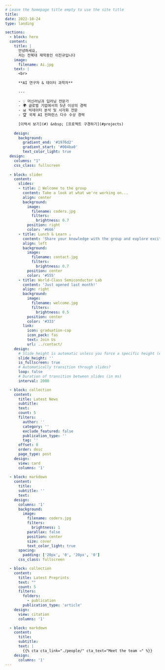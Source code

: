 ```yaml
---
# Leave the homepage title empty to use the site title
title:
date: 2022-10-24
type: landing

sections:
  - block: hero
  content:
    title: |
      안녕하세요, 
      저는 전북대 재학중인 이진규입니다
    image:
      filename: Ai.jpg
    text: |
      <br>
      
      **AI 연구자 & 데이터 과학자**
      
      ---
      
      - 💡 머신러닝과 딥러닝 전문가
      - 🌍 글로벌 기업에서의 5년 이상의 경력
      - 📊 빅데이터 분석 및 시각화 전문
      - 🏆 국제 AI 컨퍼런스 다수 수상 경력
      
      [이력서 보기](#) &nbsp; [프로젝트 구경하기](#projects)
    
    design:
      background:
        gradient_end: '#1976d2'
        gradient_start: '#004ba0'
        text_color_light: true
  design:
    columns: "1"
    css_class: fullscreen
  
  - block: slider
    content:
      slides:
      - title: 👋 Welcome to the group
        content: Take a look at what we're working on...
        align: center
        background:
          image:
            filename: coders.jpg
            filters:
              brightness: 0.7
          position: right
          color: '#666'
      - title: Lunch & Learn ☕️
        content: 'Share your knowledge with the group and explore exciting new topics together!'
        align: left
        background:
          image:
            filename: contact.jpg
            filters:
              brightness: 0.7
          position: center
          color: '#555'
      - title: World-Class Semiconductor Lab
        content: 'Just opened last month!'
        align: right
        background:
          image:
            filename: welcome.jpg
            filters:
              brightness: 0.5
          position: center
          color: '#333'
        link:
          icon: graduation-cap
          icon_pack: fas
          text: Join Us
          url: ../contact/
    design:
      # Slide height is automatic unless you force a specific height (e.g. '400px')
      slide_height: ''
      is_fullscreen: true
      # Automatically transition through slides?
      loop: false
      # Duration of transition between slides (in ms)
      interval: 2000

  - block: collection
    content:
      title: Latest News
      subtitle:
      text:
      count: 5
      filters:
        author: ''
        category: ''
        exclude_featured: false
        publication_type: ''
        tag: ''
      offset: 0
      order: desc
      page_type: post
    design:
      view: card
      columns: '1'
  
  - block: markdown
    content:
      title:
      subtitle: ''
      text:
    design:
      columns: '1'
      background:
        image: 
          filename: coders.jpg
          filters:
            brightness: 1
          parallax: false
          position: center
          size: cover
          text_color_light: true
      spacing:
        padding: ['20px', '0', '20px', '0']
      css_class: fullscreen

  - block: collection
    content:
      title: Latest Preprints
      text: ""
      count: 5
      filters:
        folders:
          - publication
        publication_type: 'article'
    design:
      view: citation
      columns: '1'

  - block: markdown
    content:
      title:
      subtitle:
      text: |
        {{% cta cta_link="./people/" cta_text="Meet the team →" %}}
    design:
      columns: '1'
---
```

